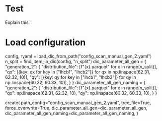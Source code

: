 # Test
Explain this:


# Load configuration
config, ryaml = load_dic_from_path("config_scan_manual_gen_2.yaml")
n_split = find_item_in_dic(config, "n_split")
dic_parameter_all_gen = {
    "generation_2": {
        "distribution_file": [f"{x}.parquet" for x in range(n_split)],
        "qx": [{key: qx for key in ["lhcb1", "lhcb2"]} for qx in np.linspace(62.31, 62.32, 10)],
        "qy": [{key: qy for key in ["lhcb1", "lhcb2"]} for qy in np.linspace(60.32, 60.33, 10)],
    }
}
dic_parameter_all_gen_naming = {
    "generation_2": {
        "distribution_file": [f"{x}.parquet" for x in range(n_split)],
        "qx": np.linspace(62.31, 62.32, 10),
        "qy": np.linspace(60.32, 60.33, 10),
    }
}


create(
    path_config="config_scan_manual_gen_2.yaml",
    tree_file=True,
    force_overwrite=True,
    dic_parameter_all_gen=dic_parameter_all_gen,
    dic_parameter_all_gen_naming=dic_parameter_all_gen_naming,
)
